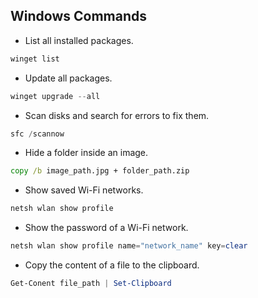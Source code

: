 ## Windows Commands
- List all installed packages.
```powershell
winget list
```
- Update all packages.
```powershell
winget upgrade --all
```
- Scan disks and search for errors to fix them.
```powershell
sfc /scannow
```
- Hide a folder inside an image.
```cmd
copy /b image_path.jpg + folder_path.zip
```
- Show saved Wi-Fi networks.
```powershell
netsh wlan show profile
```
- Show the password of a Wi-Fi network.
```powershell
netsh wlan show profile name="network_name" key=clear
```
- Copy the content of a file to the clipboard.
```powershell
Get-Conent file_path | Set-Clipboard
```
